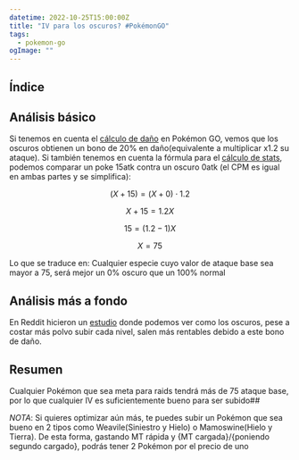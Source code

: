 ```yaml
---
datetime: 2022-10-25T15:00:00Z
title: "IV para los oscuros? #PokémonGO"
tags:
  - pokemon-go
ogImage: ""
---
```


## Índice

## Análisis básico
Si tenemos en cuenta el [cálculo de daño](/posts/pokemon-damage-mechanics.html) en Pokémon GO, vemos que los oscuros obtienen un bono de 20% en daño(equivalente a multiplicar x1.2 su ataque). Si también tenemos en cuenta la fórmula para el [cálculo de stats](/posts/pokemon-damage-mechanics.html#explicación), podemos comparar un poke 15atk contra un oscuro 0atk (el CPM es igual en ambas partes y se simplifica):

$$(X+15) = (X+0) \cdot 1.2$$

$$X+15 = 1.2X$$

$$15 = (1.2-1)X$$

$$X = 75$$

Lo que se traduce en: Cualquier especie cuyo valor de ataque base sea mayor a 75, será mejor un 0% oscuro que un 100% normal

## Análisis más a fondo
En Reddit hicieron un [estudio](https://www.reddit.com/r/TheSilphRoad/comments/vsj93h/psa_for_the_purposes_of_raiding_shadows_are/?utm_source=share&utm_medium=android_app&utm_name=androidcss&utm_term=2&utm_content=share_button) donde podemos ver como los oscuros, pese a costar más polvo subir cada nivel, salen más rentables debido a este bono de daño.

## Resumen
Cualquier Pokémon que sea meta para raids tendrá más de 75 ataque base, por lo que cualquier IV es suficientemente bueno para ser subido##

*NOTA*: Si quieres optimizar aún más, te puedes subir un Pokémon que sea bueno en 2 tipos como Weavile(Siniestro y Hielo) o Mamoswine(Hielo y Tierra). De esta forma, gastando MT rápida y {MT cargada}/{poniendo segundo cargado}, podrás tener 2 Pokémon por el precio de uno
